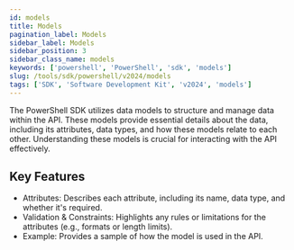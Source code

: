 ```yaml
---
id: models
title: Models
pagination_label: Models
sidebar_label: Models
sidebar_position: 3
sidebar_class_name: models
keywords: ['powershell', 'PowerShell', 'sdk', 'models'] 
slug: /tools/sdk/powershell/v2024/models
tags: ['SDK', 'Software Development Kit', 'v2024', 'models']
---
```


The PowerShell SDK utilizes data models to structure and manage data within the API. These models provide essential details about the data, including its attributes, data types, and how these models relate to each other. Understanding these models is crucial for interacting with the API effectively.


## Key Features
- Attributes: Describes each attribute, including its name, data type, and whether it's required.
- Validation & Constraints: Highlights any rules or limitations for the attributes (e.g., formats or length limits).
- Example: Provides a sample of how the model is used in the API.

